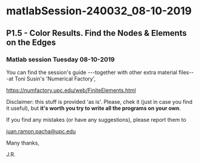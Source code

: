 # matlabSession-240032_08-10-2019
## P1.5 - Color Results. Find the Nodes & Elements on the Edges
### Matlab session Tuesday 08-10-2019

You can find the session's guide ---together with other extra material
files---at Toni Susin's 'Numerical Factory', 

https://numfactory.upc.edu/web/FiniteElements.html

Disclaimer: this stuff is provided 'as is'. Please, chek it (just in case
you find it useful), but **it's worth you try to write all the programs 
on your own**.

If you find any mistakes (or have any suggestions), please report them to 

juan.ramon.pacha@upc.edu 

Many thanks,

J.R.

